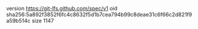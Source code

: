 version https://git-lfs.github.com/spec/v1
oid sha256:5a892f3852f6fc4c8632f5d1b7cea794b99c8deae31c6f66c2d821f9a59b514c
size 1147
